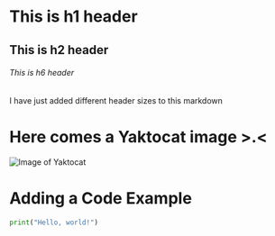 # This is h1 header
## This is h2 header
###### This is h6 header
I have just added different header sizes to this markdown

# Here comes a Yaktocat image >.<

![Image of Yaktocat](https://octodex.github.com/images/yaktocat.png)

# Adding a Code Example

``` python
print("Hello, world!")
```
